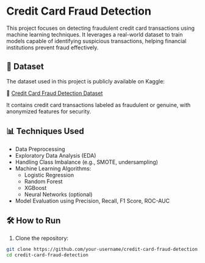# Credit Card Fraud Detection

This project focuses on detecting fraudulent credit card transactions using machine learning techniques. It leverages a real-world dataset to train models capable of identifying suspicious transactions, helping financial institutions prevent fraud effectively.

## 📂 Dataset

The dataset used in this project is publicly available on Kaggle:

🔗 [Credit Card Fraud Detection Dataset](https://www.kaggle.com/datasets/nelgiriyewithana/credit-card-fraud-detection-dataset-2023)

It contains credit card transactions labeled as fraudulent or genuine, with anonymized features for security.

## 📊 Techniques Used

- Data Preprocessing
- Exploratory Data Analysis (EDA)
- Handling Class Imbalance (e.g., SMOTE, undersampling)
- Machine Learning Algorithms:
  - Logistic Regression
  - Random Forest
  - XGBoost
  - Neural Networks (optional)
- Model Evaluation using Precision, Recall, F1 Score, ROC-AUC

## 🛠️ How to Run

1. Clone the repository:

```bash
git clone https://github.com/your-username/credit-card-fraud-detection.git
cd credit-card-fraud-detection
